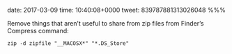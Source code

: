 date: 2017-03-09
time: 10:40:08+0000
tweet: 839787881313026048
%%%

Remove things that aren’t useful to share from zip files from Finder’s Compress command:

    zip -d zipfile "__MACOSX*" "*.DS_Store"
